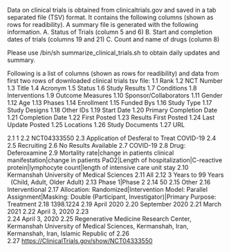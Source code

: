 Data on clinical trials is obtained from clinicaltrials.gov and saved in a tab separated file (TSV) format. It contains the following columns (shown as rows for readibility).
A summary file is generated with the following information.
A. Status of Trials (column 5 and 6)
B. Start and completion dates of trials (columns 19 and 21) 
C. Count and name of drugs (column 8)

Please use /bin/sh summarize_clinical_trials.sh to obtain daily updates and summary.

Following is a list of columns (shown as rows for readibility) and data from first two rows of downloaded clinical trials tsv file:
1.1	Rank
1.2	NCT Number
1.3	Title
1.4	Acronym
1.5	Status
1.6	Study Results
1.7	Conditions
1.8	Interventions
1.9	Outcome Measures
1.10	Sponsor/Collaborators
1.11	Gender
1.12	Age
1.13	Phases
1.14	Enrollment
1.15	Funded Bys
1.16	Study Type
1.17	Study Designs
1.18	Other IDs
1.19	Start Date
1.20	Primary Completion Date
1.21	Completion Date
1.22	First Posted
1.23	Results First Posted
1.24	Last Update Posted
1.25	Locations
1.26	Study Documents
1.27	URL


2.1	1
2.2	NCT04333550
2.3	Application of Desferal to Treat COVID-19
2.4	
2.5	Recruiting
2.6	No Results Available
2.7	COVID-19
2.8	Drug: Deferoxamine
2.9	Mortality rate|change in patients clinical manifestation|change in patients PaO2|Length of hospitalization|C-reactive protein|lymphocyte count|length of intensive care unit stay
2.10	Kermanshah University of Medical Sciences
2.11	All
2.12	3 Years to 99 Years   (Child, Adult, Older Adult)
2.13	Phase 1|Phase 2
2.14	50
2.15	Other
2.16	Interventional
2.17	Allocation: Randomized|Intervention Model: Parallel Assignment|Masking: Double (Participant, Investigator)|Primary Purpose: Treatment
2.18	1398.1224
2.19	April 2020
2.20	September 2020
2.21	March 2021
2.22	April 3, 2020
2.23	
2.24	April 3, 2020
2.25	Regenerative Medicine Research Center, Kermanshah University of Medical Sciences, Kermanshah, Iran, Kermanshah, Iran, Islamic Republic of
2.26	
2.27	https://ClinicalTrials.gov/show/NCT04333550


